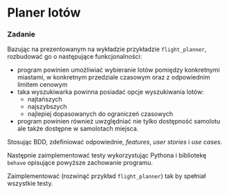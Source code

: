 # Planer lotów

### Zadanie

Bazując na prezentowanym na wykładzie przykładzie `flight_planner`,
rozbudować go o następujące funkcjonalności:

- program powinien umożliwiać wybieranie lotów pomiędzy konkretnymi miastami,
  w konkretnym przedziale czasowym oraz z odpowiednim limitem cenowym
- taka wyszukiwarka powinna posiadać opcje wyszukiwania lotów:
  - najtańszych
  - najszybszych
  - najlepiej dopasowanych do ograniczeń czasowych
- program powinien również uwzględniać nie tylko dostępność samolotu
  ale także dostępne w samolotach miejsca.

Stosując BDD, zdefiniować odpowiednie, _features_, _user stories_ i _use cases_.

Następnie zaimplementować testy wykorzystując Pythona i bibliotekę `behave`
opisujące powyższe zachowanie programu.

Zaimplementować (rozwinąć przykład `flight_planner`) tak by spełniał
wszystkie testy.
